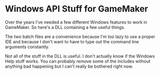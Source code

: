 # Windows API Stuff for GameMaker

Over the years I've needed a few different Windows features to work in GameMaker. So here's a DLL containing a few useful things.

The two batch files are a convenience because I'm too lazy to use a proper IDE and because I don't want to have to type out the command line arguments constantly.

Not all of the stuff in the DLL is useful. I don't actually know if the Windows Help stuff works. You can probably remove some of the includes without anything bad happening but I can't really be bothered right now.